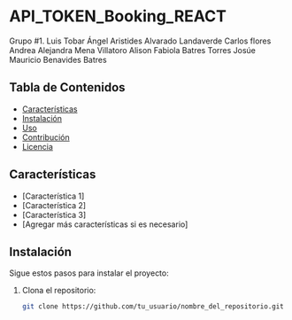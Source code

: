 # API_TOKEN_Booking_REACT

Grupo #1.
Luis Tobar
Ángel Aristides Alvarado Landaverde
Carlos flores
Andrea Alejandra Mena Villatoro
Alison Fabiola Batres Torres
Josúe Mauricio Benavides Batres

## Tabla de Contenidos

- [Características](#características)
- [Instalación](#instalación)
- [Uso](#uso)
- [Contribución](#contribución)
- [Licencia](#licencia)

## Características

- [Característica 1]
- [Característica 2]
- [Característica 3]
- [Agregar más características si es necesario]

## Instalación

Sigue estos pasos para instalar el proyecto:

1. Clona el repositorio:
   ```bash
   git clone https://github.com/tu_usuario/nombre_del_repositorio.git
